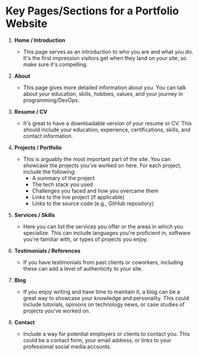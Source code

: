 # Key Pages/Sections for a Portfolio Website

1. **Home / Introduction**

   - This page serves as an introduction to who you are and what you do. It's the first impression visitors get when they land on your site, so make sure it's compelling.

2. **About**

   - This page gives more detailed information about you. You can talk about your education, skills, hobbies, values, and your journey in programming/DevOps.

3. **Resume / CV**

   - It's great to have a downloadable version of your resume or CV. This should include your education, experience, certifications, skills, and contact information.

4. **Projects / Portfolio**

   - This is arguably the most important part of the site. You can showcase the projects you've worked on here. For each project, include the following:
     - A summary of the project
     - The tech stack you used
     - Challenges you faced and how you overcame them
     - Links to the live project (if applicable)
     - Links to the source code (e.g., GitHub repository)

5. **Services / Skills**

   - Here you can list the services you offer or the areas in which you specialize. This can include languages you're proficient in, software you're familiar with, or types of projects you enjoy.

6. **Testimonials / References**

   - If you have testimonials from past clients or coworkers, including these can add a level of authenticity to your site.

7. **Blog**

   - If you enjoy writing and have time to maintain it, a blog can be a great way to showcase your knowledge and personality. This could include tutorials, opinions on technology news, or case studies of projects you've worked on.

8. **Contact**
   - Include a way for potential employers or clients to contact you. This could be a contact form, your email address, or links to your professional social media accounts.
